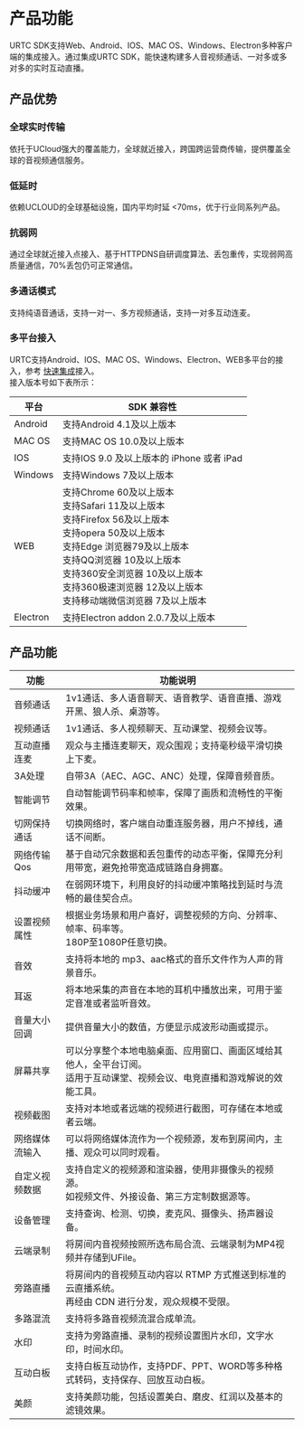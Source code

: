 # 产品功能
URTC SDK支持Web、Android、IOS、MAC OS、Windows、Electron多种客户端的集成接入。通过集成URTC SDK，能快速构建多人音视频通话、一对多或多对多的实时互动直播。
## 产品优势
### 全球实时传输  
依托于UCloud强大的覆盖能力，全球就近接入，跨国跨运营商传输，提供覆盖全球的音视频通信服务。
### 低延时      
依赖UCLOUD的全球基础设施，国内平均时延 <70ms，优于行业同系列产品。
### 抗弱网       
通过全球就近接入点接入、基于HTTPDNS自研调度算法、丢包重传，实现弱网高质量通信，70%丢包仍可正常通信。
### 多通话模式       
支持纯语音通话，支持一对一、多方视频通话，支持一对多互动连麦。
### 多平台接入       
URTC支持Android、IOS、MAC OS、Windows、Electron、WEB多平台的接入，参考 [快速集成](urtc/sdk/VideoStart)接入。    
接入版本号如下表所示：

|平台     | SDK 兼容性                             |
|-|-|
|Android  | 支持Android 4.1及以上版本              |
|MAC OS   | 支持MAC OS 10.0及以上版本              |
|IOS      | 支持IOS 9.0 及以上版本的 iPhone 或者 iPad |
|Windows  | 支持Windows 7及以上版本                |
|WEB      | 支持Chrome 60及以上版本 <br> 支持Safari 11及以上版本 <br> 支持Firefox 56及以上版本 <br> 支持opera 50及以上版本 <br> 支持Edge 浏览器79及以上版本 <br> 支持QQ浏览器 10及以上版本 <br> 支持360安全浏览器 10及以上版本 <br> 支持360极速浏览器 12及以上版本 <br> 支持移动端微信浏览器 7及以上版本  |
|Electron | 支持Electron addon 2.0.7及以上版本     |

## 产品功能

| 功能| 功能说明 |
| - | - |
| 音频通话| 1v1通话、多人语音聊天、语音教学、语音直播、游戏开黑、狼人杀、桌游等。 |
| 视频通话| 1v1通话、多人视频聊天、互动课堂、视频会议等。 |
| 互动直播连麦| 观众与主播连麦聊天，观众围观；支持毫秒级平滑切换上下麦。 |
| 3A处理| 自带3A（AEC、AGC、ANC）处理，保障音频音质。 |
| 智能调节| 自动智能调节码率和帧率，保障了画质和流畅性的平衡效果。 |
| 切网保持通话| 切换网络时，客户端自动重连服务器，用户不掉线，通话不间断。 |
| 网络传输Qos| 基于自动冗余数据和丢包重传的动态平衡，保障充分利用带宽，避免抢带宽造成链路自身拥塞。 |
| 抖动缓冲| 在弱网环境下，利用良好的抖动缓冲策略找到延时与流畅的最佳契合点。 |
| 设置视频属性| 根据业务场景和用户喜好，调整视频的方向、分辨率、帧率、码率等。<br>180P至1080P任意切换。 |
| 音效| 支持将本地的 mp3、aac格式的音乐文件作为人声的背景音乐。 |
| 耳返| 将本地采集的声音在本地的耳机中播放出来，可用于鉴定音准或者监听音效。 |
| 音量大小回调| 提供音量大小的数值，方便显示成波形动画或提示。 |
| 屏幕共享| 可以分享整个本地电脑桌面、应用窗口、画面区域给其他人，全平台订阅。<br>适用于互动课堂、视频会议、电竞直播和游戏解说的效能工具。 |
| 视频截图| 支持对本地或者远端的视频进行截图，可存储在本地或者云端。 |
| 网络媒体流输入| 可以将网络媒体流作为一个视频源，发布到房间内，主播、观众可以同时观看。 |
| 自定义视频数据| 支持自定义的视频源和渲染器，使用非摄像头的视频源。<br>如视频文件、外接设备、第三方定制数据源等。 |
| 设备管理| 支持查询、检测、切换，麦克风、摄像头、扬声器设备。 |
| 云端录制| 将房间内音视频按照所选布局合流、云端录制为MP4视频并存储到UFile。 |
| 旁路直播| 将房间内的音视频互动内容以 RTMP 方式推送到标准的云直播系统。<br>再经由 CDN 进行分发，观众规模不受限。 |
| 多路混流| 支持将多路音视频流混合成单流。 |
| 水印| 支持为旁路直播、录制的视频设置图片水印，文字水印，时间水印。 |
| 互动白板| 支持白板互动协作，支持PDF、PPT、WORD等多种格式转码，支持保存、回放互动白板。 |
| 美颜| 支持美颜功能，包括设置美白、磨皮、红润以及基本的滤镜效果。 |
